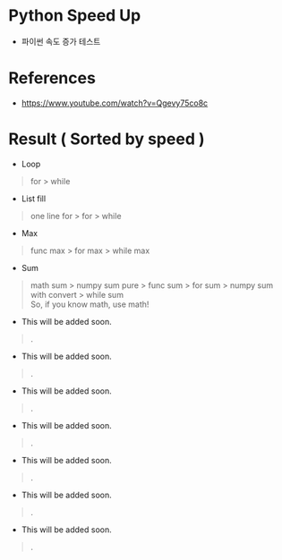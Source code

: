 # Python Speed Up
- 파이썬 속도 증가 테스트
  
# References  
- https://www.youtube.com/watch?v=Qgevy75co8c  

# Result ( Sorted by speed )
- Loop
> for > while  
  
- List fill  
> one line for > for > while  
  
- Max  
> func max > for max > while max  
  
- Sum  
> math sum > numpy sum pure > func sum > for sum > numpy sum with convert > while sum  
> So, if you know math, use math!  
  
- This will be added soon.  
> .  
  
- This will be added soon.  
> .  
  
- This will be added soon.  
> .  
  
- This will be added soon.  
> .  
  
- This will be added soon.  
> .  
  
- This will be added soon.  
> .  
  
- This will be added soon.  
> .  